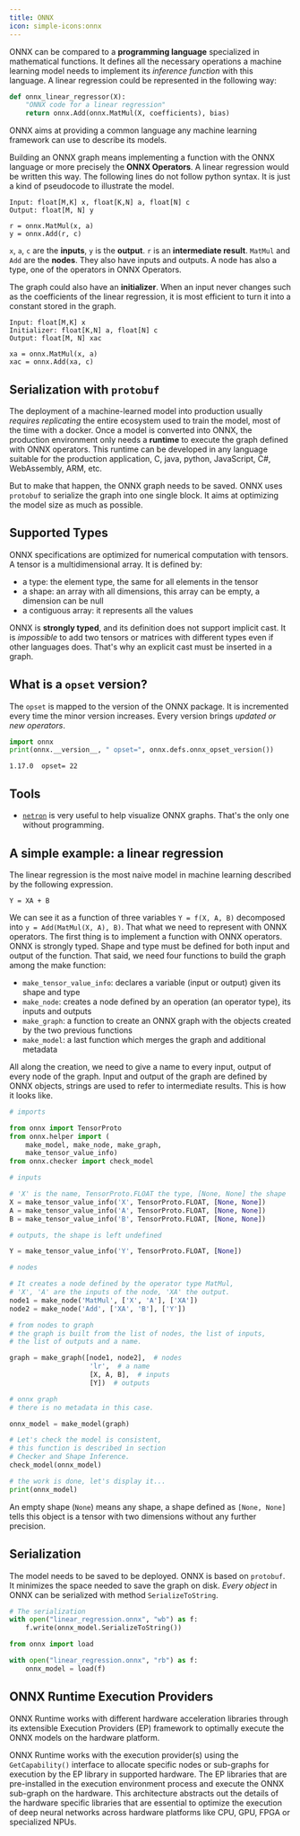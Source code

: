 ```yaml
---
title: ONNX
icon: simple-icons:onnx
---
```


ONNX can be compared to a **programming language** specialized in mathematical functions.
It defines all the necessary operations a machine learning model needs to implement its _inference function_
with this language. A linear regression could be represented in the following way:

```python
def onnx_linear_regressor(X):
    "ONNX code for a linear regression"
    return onnx.Add(onnx.MatMul(X, coefficients), bias)
```

ONNX aims at providing a common language any machine learning framework can use to describe its models.

Building an ONNX graph means implementing a function with the ONNX language or more precisely the **ONNX Operators**.
A linear regression would be written this way. The following lines do not follow python syntax.
It is just a kind of pseudocode to illustrate the model.

```text
Input: float[M,K] x, float[K,N] a, float[N] c
Output: float[M, N] y

r = onnx.MatMul(x, a)
y = onnx.Add(r, c)
```

`x`, `a`, `c` are the **inputs**, `y` is the **output**.
`r` is an **intermediate result**.
`MatMul` and `Add` are the **nodes**.
They also have inputs and outputs. A node has also a type, one of the operators in ONNX Operators.

The graph could also have an **initializer**. When an input never changes such as the coefficients of
the linear regression, it is most efficient to turn it into a constant stored in the graph.

```text
Input: float[M,K] x
Initializer: float[K,N] a, float[N] c
Output: float[M, N] xac

xa = onnx.MatMul(x, a)
xac = onnx.Add(xa, c)
```

## Serialization with `protobuf`

The deployment of a machine-learned model into production usually _requires replicating_ the entire ecosystem used
to train the model, most of the time with a docker. Once a model is converted into ONNX, the production environment
only needs a **runtime** to execute the graph defined with ONNX operators.
This runtime can be developed in any language suitable for the production application, C, java, python, JavaScript,
C#, WebAssembly, ARM, etc.

But to make that happen, the ONNX graph needs to be saved. ONNX uses `protobuf` to serialize the graph into
one single block. It aims at optimizing the model size as much as possible.

## Supported Types

ONNX specifications are optimized for numerical computation with tensors.
A tensor is a multidimensional array. It is defined by:

- a type: the element type, the same for all elements in the tensor
- a shape: an array with all dimensions, this array can be empty, a dimension can be null
- a contiguous array: it represents all the values

ONNX is **strongly typed**, and its definition does not support implicit cast.
It is _impossible_ to add two tensors or matrices with different types even if other languages does.
That's why an explicit cast must be inserted in a graph.

## What is a `opset` version?

The `opset` is mapped to the version of the ONNX package.
It is incremented every time the minor version increases.
Every version brings _updated or new operators_.

```python
import onnx
print(onnx.__version__, " opset=", onnx.defs.onnx_opset_version())
```

```text
1.17.0  opset= 22
```

## Tools

- [`netron`](https://netron.app/) is very useful to help visualize ONNX graphs.
  That's the only one without programming.

## A simple example: a linear regression

The linear regression is the most naive model in machine learning described by the following expression.

```
Y = XA + B
```

We can see it as a function of three variables `Y = f(X, A, B)`
decomposed into `y = Add(MatMul(X, A), B)`. That what we need to represent with ONNX operators.
The first thing is to implement a function with ONNX operators.
ONNX is strongly typed. Shape and type must be defined for both input and output of the function.
That said, we need four functions to build the graph among the make function:

- `make_tensor_value_info`: declares a variable (input or output) given its shape and type
- `make_node`: creates a node defined by an operation (an operator type), its inputs and outputs
- `make_graph`: a function to create an ONNX graph with the objects created by the two previous functions
- `make_model`: a last function which merges the graph and additional metadata

All along the creation, we need to give a name to every input, output of every node of the graph.
Input and output of the graph are defined by ONNX objects, strings are used to refer to intermediate results.
This is how it looks like.

```python
# imports

from onnx import TensorProto
from onnx.helper import (
    make_model, make_node, make_graph,
    make_tensor_value_info)
from onnx.checker import check_model

# inputs

# 'X' is the name, TensorProto.FLOAT the type, [None, None] the shape
X = make_tensor_value_info('X', TensorProto.FLOAT, [None, None])
A = make_tensor_value_info('A', TensorProto.FLOAT, [None, None])
B = make_tensor_value_info('B', TensorProto.FLOAT, [None, None])

# outputs, the shape is left undefined

Y = make_tensor_value_info('Y', TensorProto.FLOAT, [None])

# nodes

# It creates a node defined by the operator type MatMul,
# 'X', 'A' are the inputs of the node, 'XA' the output.
node1 = make_node('MatMul', ['X', 'A'], ['XA'])
node2 = make_node('Add', ['XA', 'B'], ['Y'])

# from nodes to graph
# the graph is built from the list of nodes, the list of inputs,
# the list of outputs and a name.

graph = make_graph([node1, node2],  # nodes
                    'lr',  # a name
                    [X, A, B],  # inputs
                    [Y])  # outputs

# onnx graph
# there is no metadata in this case.

onnx_model = make_model(graph)

# Let's check the model is consistent,
# this function is described in section
# Checker and Shape Inference.
check_model(onnx_model)

# the work is done, let's display it...
print(onnx_model)
```

An empty shape (`None`) means any shape, a shape defined as `[None, None]` tells this object is a tensor
with two dimensions without any further precision.

## Serialization

The model needs to be saved to be deployed.
ONNX is based on `protobuf`. It minimizes the space needed to save the graph on disk.
_Every object_ in ONNX can be serialized with method `SerializeToString`.

```python
# The serialization
with open("linear_regression.onnx", "wb") as f:
    f.write(onnx_model.SerializeToString())
```

```python
from onnx import load

with open("linear_regression.onnx", "rb") as f:
    onnx_model = load(f)
```

## ONNX Runtime Execution Providers

ONNX Runtime works with different hardware acceleration libraries through its extensible Execution Providers (EP)
framework to optimally execute the ONNX models on the hardware platform.

ONNX Runtime works with the execution provider(s) using the `GetCapability()` interface to allocate specific nodes
or sub-graphs for execution by the EP library in supported hardware. The EP libraries that are pre-installed in the
execution environment process and execute the ONNX sub-graph on the hardware.
This architecture abstracts out the details of the hardware specific libraries that are essential to optimize the
execution of deep neural networks across hardware platforms like CPU, GPU, FPGA or specialized NPUs.
